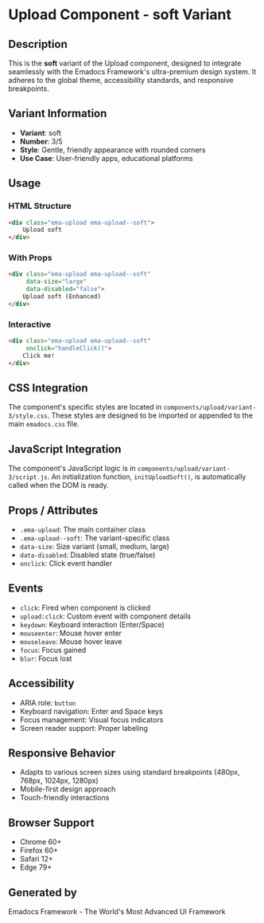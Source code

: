# Upload Component - soft Variant

## Description
This is the **soft** variant of the Upload component, designed to integrate seamlessly with the Emadocs Framework's ultra-premium design system. It adheres to the global theme, accessibility standards, and responsive breakpoints.

## Variant Information
- **Variant**: soft
- **Number**: 3/5
- **Style**: Gentle, friendly appearance with rounded corners
- **Use Case**: User-friendly apps, educational platforms

## Usage

### HTML Structure
```html
<div class="ema-upload ema-upload--soft">
    Upload soft
</div>
```

### With Props
```html
<div class="ema-upload ema-upload--soft" 
     data-size="large" 
     data-disabled="false">
    Upload soft (Enhanced)
</div>
```

### Interactive
```html
<div class="ema-upload ema-upload--soft" 
     onclick="handleClick()">
    Click me!
</div>
```

## CSS Integration
The component's specific styles are located in `components/upload/variant-3/style.css`. These styles are designed to be imported or appended to the main `emadocs.css` file.

## JavaScript Integration
The component's JavaScript logic is in `components/upload/variant-3/script.js`. An initialization function, `initUploadSoft()`, is automatically called when the DOM is ready.

## Props / Attributes
- `.ema-upload`: The main container class
- `.ema-upload--soft`: The variant-specific class
- `data-size`: Size variant (small, medium, large)
- `data-disabled`: Disabled state (true/false)
- `onclick`: Click event handler

## Events
- `click`: Fired when component is clicked
- `upload:click`: Custom event with component details
- `keydown`: Keyboard interaction (Enter/Space)
- `mouseenter`: Mouse hover enter
- `mouseleave`: Mouse hover leave
- `focus`: Focus gained
- `blur`: Focus lost

## Accessibility
- ARIA role: `button`
- Keyboard navigation: Enter and Space keys
- Focus management: Visual focus indicators
- Screen reader support: Proper labeling

## Responsive Behavior
- Adapts to various screen sizes using standard breakpoints (480px, 768px, 1024px, 1280px)
- Mobile-first design approach
- Touch-friendly interactions

## Browser Support
- Chrome 60+
- Firefox 60+
- Safari 12+
- Edge 79+

## Generated by
Emadocs Framework - The World's Most Advanced UI Framework
